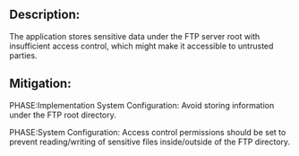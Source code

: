 ## Description:

The application stores sensitive data under the FTP server root with insufficient access control, which might make it accessible to untrusted parties.



## Mitigation:


PHASE:Implementation System Configuration:
Avoid storing information under the FTP root directory.

PHASE:System Configuration:
Access control permissions should be set to prevent reading/writing of sensitive files inside/outside of the FTP directory.

